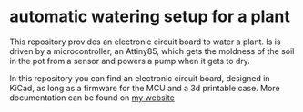 # automatic watering setup for a plant

This repository provides an electronic circuit board to water a plant. Is is driven by a microcontroller, an Attiny85, which gets the moldness of the soil in the pot from a sensor and powers a pump when it gets to dry.

In this repository you can find an electronic circuit board, designed in KiCad, as long as a firmware for the MCU and a 3d printable case. More documentation can be found on [my website](https://www.spice-space.de/inhalt/Pflanzenbewaesserung/index.html)
